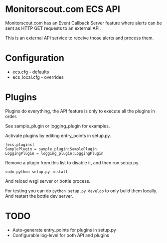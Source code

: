 # Monitorscout.com ECS API

Monitorscout.com has an Event Callback Server feature where alerts can be sent as HTTP GET requests to an external API. 

This is an external API service to receive those alerts and process them. 

# Configuration

  * ecs.cfg - defaults
  * ecs\_local.cfg - overrides

# Plugins

Plugins do everything, the API feature is only to execute all the plugins in order. 

See sample\_plugin or logging\_plugin for examples. 

Activate plugins by editing entry\_points in setup.py. 

    [ecs.plugins]
    SamplePlugin = sample_plugin:SamplePlugin
    LoggingPlugin = logging_plugin:LoggingPlugin

Remove a plugin from this list to disable it, and then run setup.py. 

    sudo python setup.py install

And reload wsgi server or bottle process.

For testing you can do ``python setup.py develop`` to only build them locally. And restart the bottle dev server. 

# TODO

  * Auto-generate entry\_points for plugins in setup.py
  * Configurable log-level for both API and plugins
